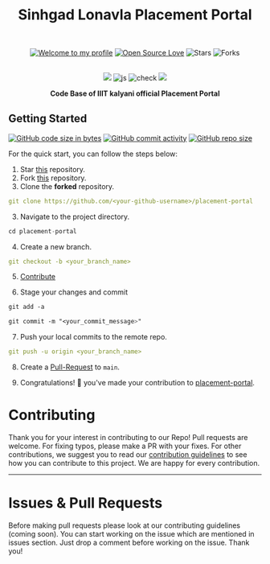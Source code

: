 <h1 align="center">Sinhgad Lonavla Placement Portal </h1> 
<br>

<div align="center">

[![Welcome to my profile](https://img.shields.io/badge/Hello,Programmer!-Welcome-blue.svg?style=flat&logo=github)](https://github.com/GDSC-IIIT-Kalyani)
[![Open Source Love](https://badges.frapsoft.com/os/v2/open-source.svg?v=103)](https://github.com/GDSC-IIIT-Kalyani/placement-portal)
![Stars](https://img.shields.io/github/stars/GDSC-IIIT-Kalyani/placement-portal?style=flat&logo=github)
![Forks](https://img.shields.io/github/forks/GDSC-IIIT-Kalyani/placement-portal?style=flat&logo=github)

</div>
<br>

<div align="center">
  <img src="https://forthebadge.com/images/badges/for-you.svg" />
  <img src="https://forthebadge.com/images/badges/made-with-javascript.svg" alt="js">
  
  <img src="https://forthebadge.com/images/badges/check-it-out.svg" alt="check">
  <img src="https://forthebadge.com/images/badges/built-by-developers.svg" />
</div>

<p align="center">
  <b>Code Base of IIIT kalyani official Placement Portal</b>
</p>

## **Getting Started**
[![GitHub code size in bytes](https://img.shields.io/github/languages/code-size/GDSC-IIIT-Kalyani/placement-portal?logo=github)](https://GDSC-IIIT-Kalyani/placement-portal/) [![GitHub commit activity](https://img.shields.io/github/commit-activity/m/GDSC-IIIT-Kalyani/placement-portal?color=bluevoilet&logo=github)](https://github.com/GDSC-IIIT-Kalyani/placement-portal/commits/) [![GitHub repo size](https://img.shields.io/github/repo-size/GDSC-IIIT-Kalyani/placement-portal?logo=github)](https://github.com/GDSC-IIIT-Kalyani/placement-portal)

For the quick start, you can follow the steps below:

1. Star <a href="https://github.com/GDSC-IIIT-Kalyani/placement-portal" title="this">this</a> repository.
2. Fork <a href="https://github.com/GDSC-IIIT-Kalyani/placement-portal" title="this">this</a> repository.
3. Clone the **forked** repository.

```yml
git clone https://github.com/<your-github-username>/placement-portal
```

3. Navigate to the project directory.

```py
cd placement-portal
```

4. Create a new branch.

```yml
git checkout -b <your_branch_name>
```

5. <a href="/CONTRIBUTING.md">Contribute</a>

6. Stage your changes and commit

```css
git add -a

git commit -m "<your_commit_message>"
```

7. Push your local commits to the remote repo.

```yml
git push -u origin <your_branch_name>
```

8. Create a <a href="https://docs.github.com/en/github/collaborating-with-pull-requests/proposing-changes-to-your-work-with-pull-requests/creating-a-pull-request" title="Pull Request">Pull-Request</a> to `main`.

9. Congratulations! 🎉 you've made your contribution to <a href="https://github.com/GDSC-IIIT-Kalyani/placement-portal" title="placement-portal">placement-portal</a>.

<h1 id="contribute">Contributing</h1>

<p>
   Thank you for your interest in contributing to our Repo! Pull requests are welcome. For fixing typos, please make a PR with your fixes. For other contributions, we suggest you to read our <a href="/CONTRIBUTING.md">contribution guidelines</a> to see how you can contribute to this project. We are happy for every contribution. 
   <hr> 
</p>

<h1 id="prs">Issues & Pull Requests</h1>

Before making pull requests please look at our contributing guidelines (coming soon). You can start working on the issue which are mentioned in issues section. Just drop a comment before working on the issue. Thank you!





